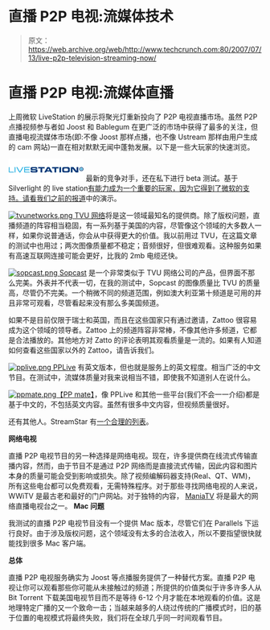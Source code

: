 # 直播 P2P 电视:流媒体技术

> 原文：<https://web.archive.org/web/http://www.techcrunch.com:80/2007/07/13/live-p2p-television-streaming-now/>

# 直播 P2P 电视:流媒体直播

上周微软 LiveStation 的展示将聚光灯重新投向了 P2P 电视直播市场。虽然 P2P 点播视频参与者如 Joost 和 Bablegum 在更广泛的市场中获得了最多的关注，但直播电视流媒体市场(即:不像 Joost 那样点播，也不像 Ustream 那样由用户生成的 cam 网站)一直在相对默默无闻中蓬勃发展。以下是一些大玩家的快速浏览。

[![livestation.png](img/49b4740b97ebce4803be4225182fdf21.png)](https://web.archive.org/web/20220925180732/http://www.livestation.com/) 最新的竞争对手，还在私下进行 beta 测试。基于 Silverlight 的 live station[有能力成为一个重要的玩家，因为它得到了微软的支持。请看我们之前的](https://web.archive.org/web/20220925180732/http://www.livestation.com/)[报道](https://web.archive.org/web/20220925180732/http://www.beta.techcrunch.com/2007/07/06/microsoft-livestation-slingbox-without-the-box/)中的演示。

[![tvunetworks.png](img/00d8335add8df93a56b6bb55a2ac0b51.png) ](https://web.archive.org/web/20220925180732/http://www.tvunetworks.com/) [ TVU 网络](https://web.archive.org/web/20220925180732/http://www.tvunetworks.com/)将是这一领域最知名的提供商。除了版权问题，直播频道的阵容相当稳固，有一系列基于美国的内容，尽管像这个领域的大多数人一样，如果你说普通话，你会从中获得更大的价值。我以前用过 TVU，在这篇文章的测试中也用过；两次图像质量都不稳定；音频很好，但很难观看。这种服务如果有高速互联网连接可能会更好，比我的 2mb 电缆还快。

[![sopcast.png](img/a0043ec9bb2eda7bf17b1c60ba6d31d8.png) ](https://web.archive.org/web/20220925180732/http://www.sopcast.org/) [Sopcast](https://web.archive.org/web/20220925180732/http://www.sopcast.org/) 是一个非常类似于 TVU 网络公司的产品，但界面不那么完美。外表并不代表一切，在我的测试中，Sopcast 的图像质量比 TVU 的质量高，尽管仍不完美。一个稍微不同的频道范围，例如澳大利亚第十频道是可用的并且非常可观看，尽管看起来没有那么多美国频道。

如果不是目前仅限于瑞士和英国，而且在这些国家只有通过邀请，Zattoo 很容易成为这个领域的领导者。Zattoo 上的频道阵容非常棒，不像其他许多频道，它都是合法播放的。其他地方对 Zatto 的评论表明其观看质量是一流的。如果有人知道如何查看这些国家以外的 Zattoo，请告诉我们。

[![pplive.png](img/252f752561e55da3ae64953af213ad0b.png) ](https://web.archive.org/web/20220925180732/http://www.pplive.com/en/index.html) [PPLive](https://web.archive.org/web/20220925180732/http://www.pplive.com/en/index.html) 有英文版本，但也就是服务上的英文程度。相当广泛的中文节目。在测试中，流媒体质量对我来说相当不错，即使我不知道别人在说什么。

[![ppmate.png](img/439dbe7bd7c15b3426bd0d9e451eb0a2.png)](https://web.archive.org/web/20220925180732/http://translate.google.com/translate?hl=en&sl=zh-CN&u=http://www.ppmate.com/&sa=X&oi=translate&resnum=3&ct=result&prev=/search%3Fq%3Dppmate%26hl%3Den%26client%3Dfirefox-a%26rls%3Dorg.mozilla:en-US:official%26hs%3DdtY%26pwst%3D1)[【PP mate】](https://web.archive.org/web/20220925180732/http://translate.google.com/translate?hl=en&sl=zh-CN&u=http://www.ppmate.com/&sa=X&oi=translate&resnum=3&ct=result&prev=/search%3Fq%3Dppmate%26hl%3Den%26client%3Dfirefox-a%26rls%3Dorg.mozilla:en-US:official%26hs%3DdtY%26pwst%3D1)，像 PPLive 和其他一些平台(我们不会一一介绍)都是基于中文的，不包括英文内容。虽然有很多中文内容，但视频质量很好。

还有其他人。StreamStar 有[一个合理的列表](https://web.archive.org/web/20220925180732/http://www.streamingstar.com/download-p2ptv.htm)。

**网络电视**

直播 P2P 电视节目的另一种选择是网络电视。现在，许多提供商在线流式传输直播内容，然而，由于节目不是通过 P2P 网络而是直接流式传输，因此内容和图片本身的质量可能会受到影响或损失。除了视频编解码器支持(Real、QT、WM)，所有这些电台都可以免费观看，无需特殊程序。对于那些寻找网络电视的人来说，WWiTV 是最古老和最好的门户网站。对于独特的内容， [ManiaTV](https://web.archive.org/web/20220925180732/http://www.maniatv.com/) 将是最大的网络直播电视台之一。
**Mac 问题**

我测试的直播 P2P 电视节目没有一个提供 Mac 版本，尽管它们在 Parallels 下运行良好。由于涉及版权问题，这个领域没有太多的合法收入，所以不要指望很快就能找到很多 Mac 客户端。

**总体**

直播 P2P 电视服务确实为 Joost 等点播服务提供了一种替代方案。直播 P2P 电视让你可以观看那些你可能从未接触过的频道；所提供的价值类似于许多许多人从 Bit Torrent 下载美国电视节目而不是等待 6-12 个月才能在本地观看的价值。这是地理特定广播的又一个致命一击；当越来越多的人绕过传统的广播模式时，旧的基于位置的电视模式将最终失败，我们将在全球几乎同一时间观看节目。